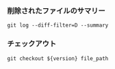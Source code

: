 ### 削除されたファイルのサマリー
    git log --diff-filter=D --summary

### チェックアウト
    git checkout ${version} file_path
